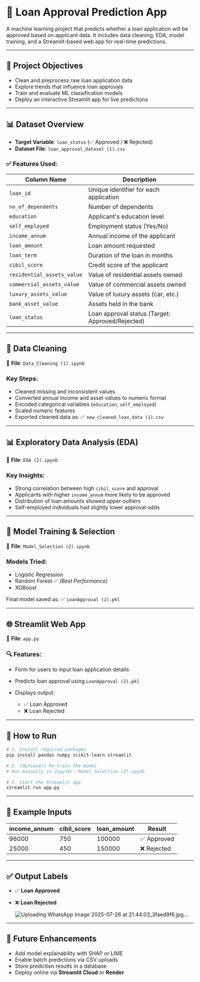
# 🏦 Loan Approval Prediction App

A machine learning project that predicts whether a loan application will be approved based on applicant data. It includes data cleaning, EDA, model training, and a Streamlit-based web app for real-time predictions.

---

## 📌 Project Objectives

* Clean and preprocess raw loan application data
* Explore trends that influence loan approvals
* Train and evaluate ML classification models
* Deploy an interactive Streamlit app for live predictions

---

## 📊 Dataset Overview

* **Target Variable**: `loan_status` (✅ Approved / ❌ Rejected)
* **Dataset File**: `loan_approval_dataset (1).csv`

### ✅ Features Used:

| Column Name                | Description                                      |
| -------------------------- | ------------------------------------------------ |
| `loan_id`                  | Unique identifier for each application           |
| `no_of_dependents`         | Number of dependents                             |
| `education`                | Applicant's education level                      |
| `self_employed`            | Employment status (Yes/No)                       |
| `income_annum`             | Annual income of the applicant                   |
| `loan_amount`              | Loan amount requested                            |
| `loan_term`                | Duration of the loan in months                   |
| `cibil_score`              | Credit score of the applicant                    |
| `residential_assets_value` | Value of residential assets owned                |
| `commercial_assets_value`  | Value of commercial assets owned                 |
| `luxury_assets_value`      | Value of luxury assets (car, etc.)               |
| `bank_asset_value`         | Assets held in the bank                          |
| `loan_status`              | Loan approval status (Target: Approved/Rejected) |

---

## 🧹 Data Cleaning

📄 **File**: `Data_Cleaning (1).ipynb`

### Key Steps:

* Cleaned missing and inconsistent values
* Converted annual income and asset values to numeric format
* Encoded categorical variables (`education`, `self_employed`)
* Scaled numeric features
* Exported cleaned data as:
  ✅ `new_cleaned_loan_data (1).csv`

---

## 📊 Exploratory Data Analysis (EDA)

📄 **File**: `EDA (2).ipynb`

### Key Insights:

* Strong correlation between high `cibil_score` and approval
* Applicants with higher `income_annum` more likely to be approved
* Distribution of loan amounts showed upper outliers
* Self-employed individuals had slightly lower approval odds

---

## 🤖 Model Training & Selection

📄 **File**: `Model_Selection (2).ipynb`

### Models Tried:

* Logistic Regression
* Random Forest ✅ *(Best Performance)*
* XGBoost

Final model saved as:
✅ `LoanApproval (2).pkl`

---

## 🌐 Streamlit Web App

📄 **File**: `app.py`

### 🔍 Features:

* Form for users to input loan application details
* Predicts loan approval using `LoanApproval (2).pkl`
* Displays output:

  * ✅ Loan Approved
  * ❌ Loan Rejected

---

## 🚀 How to Run

```bash
# 1. Install required packages
pip install pandas numpy scikit-learn streamlit

# 2. (Optional) Re-train the model
# Run manually in Jupyter: Model_Selection (2).ipynb

# 3. Start the Streamlit app
streamlit run app.py
```

---

## 🧪 Example Inputs

| income\_annum | cibil\_score | loan\_amount | Result     |
| ------------- | ------------ | ------------ | ---------- |
| 96000         | 750          | 100000       | ✅ Approved |
| 25000         | 450          | 150000       | ❌ Rejected |

---

## ✅ Output Labels

* ✅ **Loan Approved**
* ❌ **Loan Rejected**
  
  ![Uploading WhatsApp Image 2025-07-26 at 21.44.03_3faed9f6.jpg…]()


---

## 🧠 Future Enhancements

* Add model explainability with SHAP or LIME
* Enable batch predictions via CSV uploads
* Store prediction results in a database
* Deploy online via **Streamlit Cloud** or **Render**

